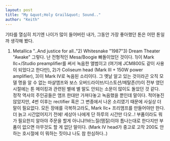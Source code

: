 ```yaml
---
layout: post
title: "My &quot;Holy Grail&quot; Sound.."
author: "Keith"
---
```


기타를 열심히 치기엔 나이가 많이 들어버린 내가, 그동안 가장 좋아했던 톤은 어떤 톤일까 생각해 봤다.
1) Metallica "..And justice for all.."2) Whitesnake "1987"3) Dream Theater "Awake"
그렇다. 난 전형적인 Mesa/Boogie 빠돌이었던 것이다. 1)이 Mark IIc+/Studio preamplifier를 써서 녹음한 앨범이고 (여기에 JCM800도 같이 사용이 되었다고 한다만), 2)가 Coliseum head (Mark III + 150W power amplifier), 3)이 Mark IV로 녹음된 소리이다. 
그 옛날 알고 있는 것이라곤 오직 모델 명을 알 수 없는 마샬앰프와 보스 오버드라이브/디스토션/메탈존(!!)이 전부 였던 시절에는 톤 메이킹과 관련된 별에 별 말도 안되는 소문이 많이도 돌았던 것 같다. 정작 역사의 주인공들은 앰프 한대만 가져다놓고 녹음했을 뿐인데 말이다.
적어놓진 않았지만, 4번 이후는 rectifier 혹은 그 변종에서 나온 소리였기 때문에 사실상 더 말이 필요없다.
모든 장애를 극복하고라도, Mark IIc+ 프리앰프를 만들어야만 한다. 더 늙고 시간없어지기 전에!
세상아 나에게 단 하루의 시간만 다오..! 부품이라도 뭐가 필요한지 알아야 주문을 할게 아니냐!!바느질(땜질)이야 틈나는대로 한다지만 부품이 없으면 아무것도 할 게 없단 말이다.
(Mark IV head가 중고로 고작 200도 안하는 호시절에 이 뭐하는 짓이냐 나도 참 한심하다..)


